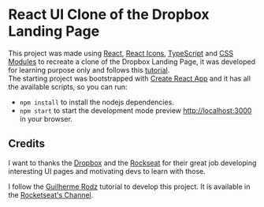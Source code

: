 # React UI Clone of the Dropbox Landing Page

This project was made using [React](https://github.com/facebook/react), [React Icons](https://github.com/react-icons/react-icons), [TypeScript](https://github.com/microsoft/TypeScript) and [CSS Modules](https://github.com/css-modules/css-modules) to recreate a clone of the Dropbox Landing Page, it was developed for learning purpose only and follows this [tutorial](https://youtu.be/VqP1ECc_j4M).\
The starting project was bootstrapped with [Create React App](https://github.com/facebook/create-react-app) and it has all the available scripts, so you can run:

- `npm install` to install the nodejs dependencies.
- `npm start` to start the development mode preview [http://localhost:3000](http://localhost:3000) in your browser.

## Credits

I want to thanks the [Dropbox](https://www.dropbox.com/) and the [Rockseat](https://rocketseat.com.br/) for their great job developing interesting UI pages and motivating devs to learn with those.

I follow the [Guilherme Rodz](https://github.com/guilhermerodz) tutorial to develop this project. It is available in the [Rocketseat's Channel](https://youtu.be/VqP1ECc_j4M).